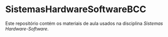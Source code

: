 # SistemasHardwareSoftwareBCC


Este repositório contém os materiais de aula usados na disciplina *Sistemas Hardware-Software*.
